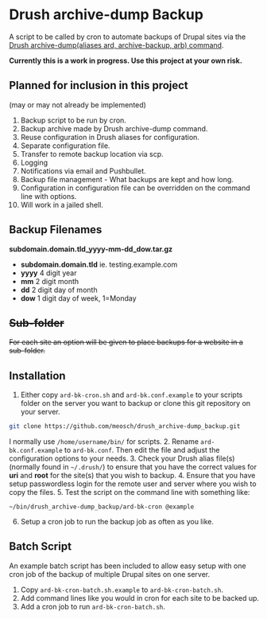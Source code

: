 # Drush archive-dump Backup
A script to be called by cron to automate backups of Drupal sites via the [Drush archive-dump(aliases ard, archive-backup, arb) command](http://drushcommands.com/drush-7x/core/archive-dump/).

**Currently this is a work in progress. Use this project at your own risk.**

## Planned for inclusion in this project
(may or may not already be implemented)
1. Backup script to be run by cron.
2. Backup archive made by Drush archive-dump command.
3. Reuse configuration in Drush aliases for configuration.
4. Separate configuration file.
5. Transfer to remote backup location via scp.
6. Logging
7. Notifications via email and Pushbullet.
8. Backup file management - What backups are kept and how long.
9. Configuration in configuration file can be overridden on the command line with options.
10. Will work in a jailed shell.

## Backup Filenames
**subdomain.domain.tld_yyyy-mm-dd_dow.tar.gz**

* **subdomain.domain.tld**  ie. testing.example.com
* **yyyy**  4 digit year
* **mm** 2 digit month
* **dd** 2 digit day of month
* **dow** 1 digit day of week, 1=Monday

## ~~Sub-folder~~
~~For each site an option will be given to place backups for a website in a sub-folder.~~

## Installation
1. Either copy `ard-bk-cron.sh` and `ard-bk.conf.example` to your scripts folder on the server you want to backup or clone this git repository on your server.
```bash
git clone https://github.com/meosch/drush_archive-dump_backup.git
```
I normally use `/home/username/bin/` for scripts.
2. Rename `ard-bk.conf.example` to `ard-bk.conf`. Then edit the file and adjust the configuration options to your needs.
3. Check your Drush alias file(s) (normally found in `~/.drush/`) to ensure that you have the correct values for **uri** and **root** for the site(s) that you wish to backup.
4. Ensure that you have setup passwordless login for the remote user and server where you wish to copy the files.
5. Test the script on the command line with something like:
```
~/bin/drush_archive-dump_backup/ard-bk-cron @example
```
6. Setup a cron job to run the backup job as often as you like.

## Batch Script
An example batch script has been included to allow easy setup with one cron job of the backup of multiple Drupal sites on one server.

1. Copy `ard-bk-cron-batch.sh.example` to `ard-bk-cron-batch.sh`.
2. Add command lines like you would in cron for each site to be backed up.
3. Add a cron job to run `ard-bk-cron-batch.sh`.
